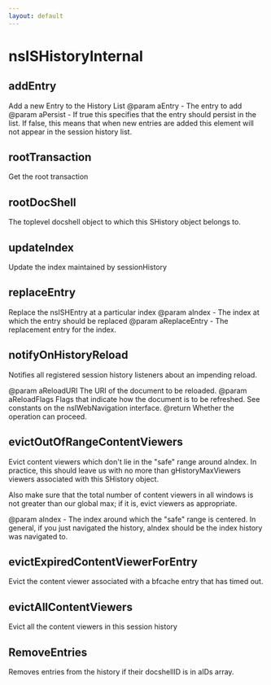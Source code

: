 ```yaml
---
layout: default
---
```


# nsISHistoryInternal #

## addEntry ##

Add a new Entry to the History List
@param aEntry - The entry to add
@param aPersist - If true this specifies that the entry should persist
in the list.  If false, this means that when new entries are added
this element will not appear in the session history list.


## rootTransaction ##

Get the root transaction


## rootDocShell ##

The toplevel docshell object to which this SHistory object belongs to.


## updateIndex ##
 
Update the index maintained by sessionHistory


## replaceEntry ##

Replace the nsISHEntry at a particular index
@param aIndex - The index at which the entry should be replaced
@param aReplaceEntry - The replacement entry for the index.


## notifyOnHistoryReload ##

Notifies all registered session history listeners about an impending
reload.

@param aReloadURI    The URI of the document to be reloaded.
@param aReloadFlags  Flags that indicate how the document is to be
                     refreshed. See constants on the nsIWebNavigation
                     interface.
@return              Whether the operation can proceed.


## evictOutOfRangeContentViewers ##

Evict content viewers which don't lie in the "safe" range around aIndex.
In practice, this should leave us with no more than gHistoryMaxViewers
viewers associated with this SHistory object.

Also make sure that the total number of content viewers in all windows is
not greater than our global max; if it is, evict viewers as appropriate.

@param aIndex - The index around which the "safe" range is centered.  In
  general, if you just navigated the history, aIndex should be the index
  history was navigated to.


## evictExpiredContentViewerForEntry ##

Evict the content viewer associated with a bfcache entry
that has timed out.


## evictAllContentViewers ##

Evict all the content viewers in this session history


## RemoveEntries ##

Removes entries from the history if their docshellID is in
aIDs array.


